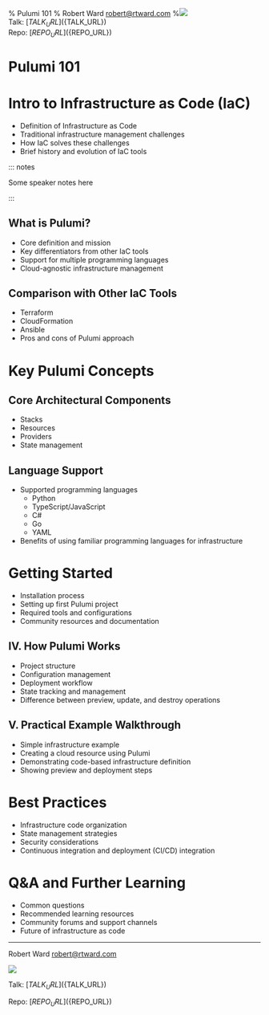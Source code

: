 % Pulumi 101
% Robert Ward <robert@rtward.com>
%![](static/qrcode.png)<br/>Talk: [${TALK_URL}](${TALK_URL})<br/>Repo: [${REPO_URL}](${REPO_URL})

# Pulumi 101

# Intro to Infrastructure as Code (IaC)
- Definition of Infrastructure as Code
- Traditional infrastructure management challenges
- How IaC solves these challenges
- Brief history and evolution of IaC tools

::: notes

Some speaker notes here

:::

## What is Pulumi?
- Core definition and mission
- Key differentiators from other IaC tools
- Support for multiple programming languages
- Cloud-agnostic infrastructure management

## Comparison with Other IaC Tools
- Terraform
- CloudFormation
- Ansible
- Pros and cons of Pulumi approach

# Key Pulumi Concepts

## Core Architectural Components
- Stacks
- Resources
- Providers
- State management

## Language Support
- Supported programming languages
  - Python
  - TypeScript/JavaScript
  - C#
  - Go
  - YAML
- Benefits of using familiar programming languages for infrastructure

# Getting Started
- Installation process
- Setting up first Pulumi project
- Required tools and configurations
- Community resources and documentation

## IV. How Pulumi Works
- Project structure
- Configuration management
- Deployment workflow
- State tracking and management
- Difference between preview, update, and destroy operations

## V. Practical Example Walkthrough
- Simple infrastructure example
- Creating a cloud resource using Pulumi
- Demonstrating code-based infrastructure definition
- Showing preview and deployment steps

# Best Practices
- Infrastructure code organization
- State management strategies
- Security considerations
- Continuous integration and deployment (CI/CD) integration

# Q&A and Further Learning
- Common questions
- Recommended learning resources
- Community forums and support channels
- Future of infrastructure as code

---

Robert Ward <robert@rtward.com>

![](static/qrcode.png)

Talk: [${TALK_URL}](${TALK_URL})

Repo: [${REPO_URL}](${REPO_URL})
